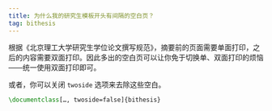 ```yaml
---
title: 为什么我的研究生模板开头有间隔的空白页？
tag: bithesis
---
```


根据《北京理工大学研究生学位论文撰写规范》，摘要前的页面需要单面打印，之后的内容需要双面打印。因此多出的空白页可以让你免于切换单、双面打印的烦恼——统一使用双面打印即可。

或者，你可以关闭 `twoside` 选项来去除这些空白。

```latex
\documentclass[…, twoside=false]{bithesis}
```
